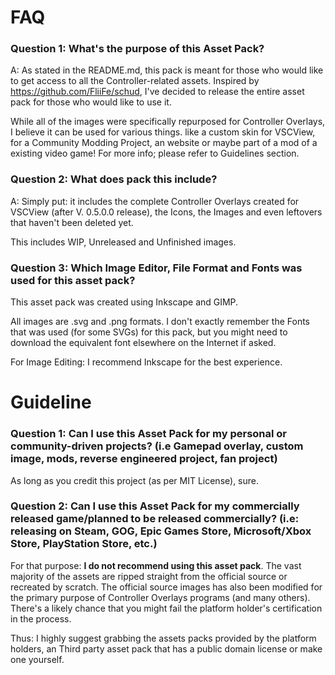 # FAQ

### Question 1: What's the purpose of this Asset Pack?

A: As stated in the README.md, this pack is meant for those who would like to get access to all the Controller-related assets. Inspired by https://github.com/FliiFe/schud, I've decided to release the entire asset pack for those who would like to use it.

While all of the images were specifically repurposed for Controller Overlays, I believe it can be used for various things. like a custom skin for VSCView, for a Community Modding Project, an website or maybe part of a mod of a existing video game! For more info; please refer to Guidelines section.


### Question 2: What does pack this include?

A: Simply put: it includes the complete Controller Overlays created for VSCView (after V. 0.5.0.0 release), the Icons, the Images and even leftovers that haven't been deleted yet. 

This includes WIP, Unreleased and Unfinished images.


### Question 3: Which Image Editor, File Format and Fonts was used for this asset pack?

This asset pack was created using Inkscape and GIMP. 

All images are .svg and .png formats. I don't exactly remember the Fonts that was used (for some SVGs) for this pack, but you might need to download the equivalent font elsewhere on the Internet if asked.

For Image Editing: I recommend Inkscape for the best experience.




# Guideline

### Question 1: Can I use this Asset Pack for my personal or community-driven projects? (i.e Gamepad overlay, custom image, mods, reverse engineered project, fan project)

As long as you credit this project (as per MIT License), sure.


### Question 2: Can I use this Asset Pack for my commercially released game/planned to be released commercially? (i.e: releasing on Steam, GOG, Epic Games Store, Microsoft/Xbox Store, PlayStation Store, etc.) 

For that purpose: **I do not recommend using this asset pack**. The vast majority of the assets are ripped straight from the official source or recreated by scratch. The official source images has also been modified for the primary purpose of Controller Overlays programs (and many others). There's a likely chance that you might fail the platform holder's certification in the process.

Thus: I highly suggest grabbing the assets packs provided by the platform holders, an Third party asset pack that has a public domain license or make one yourself.